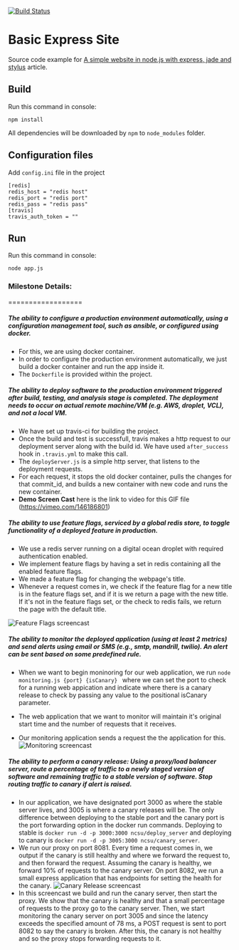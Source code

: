 [![Build Status](https://travis-ci.org/nirmeshk/BasicExpressSite.svg?branch=master)](https://travis-ci.org/nirmeshk/BasicExpressSite)

Basic Express Site
===================

Source code example for [A simple website in node.js with express, jade and stylus](http://www.clock.co.uk/blog/a-simple-website-in-nodejs-with-express-jade-and-stylus) article.

Build
------

Run this command in console:

```
npm install
```

All dependencies will be downloaded by `npm` to `node_modules` folder.

Configuration files
---------------------
Add `config.ini` file in the project

```
[redis]
redis_host = "redis host"
redis_port = "redis port"
redis_pass = "redis pass" 
[travis]
travis_auth_token = ""
```

Run
---

Run this command in console:

```
node app.js
```

### Milestone Details:
==================

##### The ability to configure a production environment automatically, using a configuration management tool, such as ansible, or configured using docker.

- For this, we are using docker container.
- In order to configure the production environment automatically, we just build a docker container and run the app inside it.
- The `Dockerfile` is provided within the project.

##### The ability to deploy software to the production environment triggered after build, testing, and analysis stage is completed. The deployment needs to occur on actual remote machine/VM (e.g. AWS, droplet, VCL), and not a local VM.

- We have set up travis-ci for building the project. 
- Once the build and test is successfull, travis makes a http request to our deployment server along with the build id. We have used `after_success` hook in `.travis.yml` to make this call.
- The `deployServer.js` is a simple http server, that listens to the deployment requests.
- For each request, it stops the old docker container, pulls the changes for that commit_id, and builds a new container with new code and runs the new container.
- **Demo Screen Cast** here is the link to video for this GIF file (https://vimeo.com/146186801)

##### The ability to use feature flags, serviced by a global redis store, to toggle functionality of a deployed feature in production.
- We use a redis server running on a digital ocean droplet with required authentication enabled. 
- We implement feature flags by having a set in redis containing all the enabled feature flags.
- We made a feature flag for changing the webpage's title. 
- Whenever a request comes in, we check if the feature flag for a new title is in the feature flags set, and if it is we return a page with the new title. If it's not in the feature flags set, or the check to redis fails, we return the page with the default title.

![Feature Flags screencast](https://i.imgur.com/VfT7QYG.gif)

##### The ability to monitor the deployed application (using at least 2 metrics) and send alerts using email or SMS (e.g., smtp, mandrill, twilio). An alert can be sent based on some predefined rule.

- When we want to begin moninoring for our web application, we run <code>node monitoring.js {port} {isCanary} </code>
  where we can set the port to check for a running web appication and indicate where there is a canary release to check by passing any value to the positional isCanary parameter.

- The web application that we want to monitor will maintain it's original start time and the number of requests that it receives.
- Our monitoring application sends a request the the application for this.
![Monitoring screencast](http://i.imgur.com/FSX8QL1.gif)

##### The ability to perform a canary release: Using a proxy/load balancer server, route a percentage of traffic to a newly staged version of software and remaining traffic to a stable version of software. Stop routing traffic to canary if alert is raised.
- In our application, we have designated port 3000 as where the stable server lives, and 3005 is where a canary releases will be. The only difference between deploying to the stable port and the canary port is the port forwarding option in the docker run commands. Deploying to stable is `docker run -d -p 3000:3000 ncsu/deploy_server` and deploying to canary is `docker run -d -p 3005:3000 ncsu/canary_server`. 
- We run our proxy on port 8081. Every time a request comes in, we output if the canary is still healthy and where we forward the request to, and then forward the request. Assuming the canary is healthy, we forward 10% of requests to the canary server. On port 8082, we run a small express application that has endpoints for setting the health for the canary. 
![Canary Release screencast](https://i.imgur.com/mAXTcTM.gif)
- In this screencast we build and run the canary server, then start the proxy. We show that the canary is healthy and that a small percentage of requests to the proxy go to the canary server. Then, we start monitoring the canary server on port 3005 and since the latency exceeds the specified amount of 78 ms, a POST request is sent to port 8082 to say the canary is broken. After this, the canary is not healthy and so the proxy stops forwarding requests to it. 


